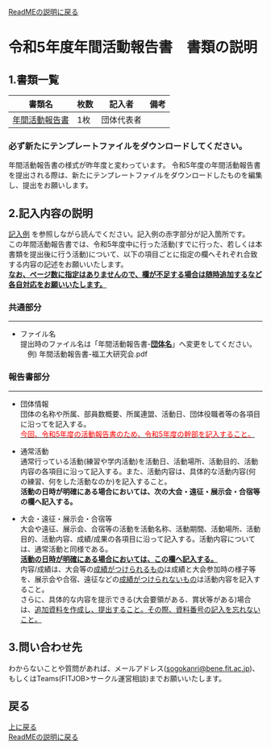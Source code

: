 [ReadMEの説明に戻る](../README.md)
# 令和5年度年間活動報告書　書類の説明

## 1.書類一覧
| 書類名       | 枚数 | 記入者     | 備考 | 
| ------------ | ---- | ---------- | ---- | 
| [年間活動報告書](https://view.officeapps.live.com/op/view.aspx?src=https%3A%2F%2Fraw.githubusercontent.com%2Ffit-sogokanri%2Fdocuments%2Fmain%2Fannual-activity-report%2Fdistribution%2F%25E5%25B9%25B4%25E9%2596%2593%25E6%25B4%25BB%25E5%258B%2595%25E5%25A0%25B1%25E5%2591%258A%25E6%259B%25B8-%25E3%2583%2586%25E3%2583%25B3%25E3%2583%2597%25E3%2583%25AC%25E3%2583%25BC%25E3%2583%2588.docx&wdOrigin=BROWSELINK) | 1枚  | 団体代表者 |      | 

### 必ず新たにテンプレートファイルをダウンロードしてください。
年間活動報告書の様式が昨年度と変わっています。
令和5年度の年間活動報告書を提出される際は、新たにテンプレートファイルをダウンロードしたものを編集し、提出をお願いします。

## 2.記入内容の説明
[記入例](./【記入例】年間活動報告書.pdf)  を参照しながら読んでください。記入例の赤字部分が記入箇所です。  
この年間活動報告書では、令和5年度中に行った活動(すでに行った、若しくは本書類を提出後に行う活動)について、以下の項目ごとに指定の欄へそれぞれ合致する内容の記述をお願いいたします。<br>
<ins>**なお、ページ数に指定はありませんので、欄が不足する場合は随時追加するなど各自対応をお願いいたします。**</ins>




### 共通部分
---
- ファイル名   
   提出時のファイル名は「年間活動報告書-<ins>**団体名**</ins>」へ変更をしてください。  
   　例) 年間活動報告書-福工大研究会.pdf

### 報告書部分
---
-  団体情報  
団体の名称や所属、部員数概要、所属連盟、活動日、団体役職者等の各項目に沿ってを記入する。  
<ins><font color="Red">今回、令和5年度の活動報告書のため、令和5年度の幹部を記入すること。</font></ins>

- 通常活動  
通常行っている活動(練習や学内活動)を活動日、活動場所、活動目的、活動内容の各項目に沿って記入する。また、活動内容は、具体的な活動内容(何の練習、何をした活動なのか)を記入すること。<br>
 **活動の日時が明確にある場合においては、次の大会・遠征・展示会・合宿等の欄へ記入する。**

- 大会・遠征・展示会・合宿等  
  大会や遠征、展示会、合宿等の活動を活動名称、活動期間、活動場所、活動目的、活動内容、成績/成果の各項目に沿って記入する。活動内容については、通常活動と同様である。<br>
<ins> **活動の日時が明確にある場合においては、この欄へ記入する。**</ins><br>
内容/成績は、大会等の<ins>成績がつけられるもの</ins>は成績と大会参加時の様子等を、展示会や合宿、遠征などの<ins>成績がつけられないもの</ins>は活動内容を記入すること。<br>
さらに、具体的な内容を提示できる(大会要領がある、賞状等がある)場合は、<ins>追加資料を作成し、提出すること。その際、資料番号の記入を忘れないこと。</ins>

## 3.問い合わせ先
わからないことや質問があれば、メールアドレス(sogokanri@bene.fit.ac.jp)、もしくはTeams(FITJOB>サークル運営相談)までお願いいたします。

## 戻る
[上に戻る](#部員名簿-書類の説明)  
[ReadMEの説明に戻る](../README.md)
